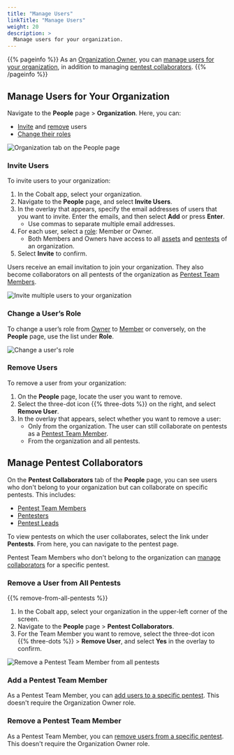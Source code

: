 ```yaml
---
title: "Manage Users"
linkTitle: "Manage Users"
weight: 20
description: >
  Manage users for your organization.
---
```


{{% pageinfo %}}
As an [Organization Owner](/getting-started/glossary/#organization-owner), you can [manage users for your organization](#manage-users-for-your-organization), in addition to managing [pentest collaborators](#manage-pentest-collaborators).
{{% /pageinfo %}}

## Manage Users for Your Organization

Navigate to the **People** page > **Organization**. Here, you can:

- [Invite](#invite-users) and [remove](#remove-users) users
- [Change their roles](#change-a-users-role)

![Organization tab on the People page](/deepdive/PeopleOrganization.png "View and manage users for your organization on the People page")

### Invite Users

To invite users to your organization:

1. In the Cobalt app, select your organization.
1. Navigate to the **People** page, and select **Invite Users**.
1. In the overlay that appears, specify the email addresses of users that you want to invite. Enter the emails, and then select **Add** or press **Enter**.
   - Use commas to separate multiple email addresses.
1. For each user, select a [role](/platform-deep-dive/collaboration/organization/user-roles/): Member or Owner.
    - Both Members and Owners have access to all [assets](/platform-deep-dive/assets/) and [pentests](/platform-deep-dive/pentests/) of an organization.
1. Select **Invite** to confirm.

Users receive an email invitation to join your organization. They also become collaborators on all pentests of the organization as [Pentest Team Members](/getting-started/glossary/#pentest-team-member).

<!--If an email address is invalid or a user has already joined, you see an error message.-->

![Invite multiple users to your organization](/deepdive/InviteUsersOverlay.png "Overlay for inviting multiple users")

### Change a User’s Role

To change a user’s role from [Owner](/getting-started/glossary/#organization-owner) to [Member](/getting-started/glossary/#organization-member) or conversely, on the **People** page, use the list under **Role**.

![Change a user's role](/deepdive/ChangeUserRole.png "Role list on the People page")

### Remove Users

To remove a user from your organization:

1. On the **People** page, locate the user you want to remove.
1. Select the three-dot icon {{% three-dots %}} on the right, and select **Remove User**.
1. In the overlay that appears, select whether you want to remove a user:
    - Only from the organization. The user can still collaborate on pentests as a [Pentest Team Member](/getting-started/glossary/#pentest-team-member).
    - From the organization and all pentests.

## Manage Pentest Collaborators

On the **Pentest Collaborators** tab of the **People** page, you can see users who don't belong to your organization but can collaborate on specific pentests. This includes:

- [Pentest Team Members](/getting-started/glossary/#pentest-team-member)
- [Pentesters](/getting-started/glossary/#pentester)
- [Pentest Leads](/getting-started/glossary/#pentest-lead)

To view pentests on which the user collaborates, select the link under **Pentests**. From here, you can navigate to the pentest page.

Pentest Team Members who don't belong to the organization can [manage collaborators](/platform-deep-dive/collaboration/manage-collaborators/) for a specific pentest.

### Remove a User from All Pentests

{{% remove-from-all-pentests %}}

1. In the Cobalt app, select your organization in the upper-left corner of the screen.
1. Navigate to the **People** page > **Pentest Collaborators**.
1. For the Team Member you want to remove, select the three-dot icon {{% three-dots %}} > **Remove User**, and select **Yes** in the overlay to confirm.

![Remove a Pentest Team Member from all pentests](/deepdive/RemoveCollaboratorFromAllPentests.png "Add a Pentest Team Member from all pentests")

### Add a Pentest Team Member

As a Pentest Team Member, you can [add users to a specific pentest](/platform-deep-dive/collaboration/manage-collaborators/#add-a-pentest-team-member). This doesn't require the Organization Owner role.

### Remove a Pentest Team Member

As a Pentest Team Member, you can [remove users from a specific pentest](/platform-deep-dive/collaboration/manage-collaborators/#remove-a-pentest-team-member). This doesn't require the Organization Owner role.
